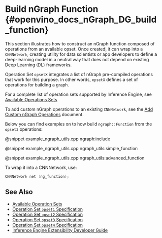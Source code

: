 # Build nGraph Function {#openvino_docs_nGraph_DG_build_function}

This section illustrates how to construct an nGraph function 
composed of operations from an available opset. Once created, 
it can wrap into a `CNNNetwork`, creating utility for data scientists 
or app developers to define a deep-learning model in a neutral way
that does not depend on existing Deep Learning (DL) frameworks.

Operation Set `opsetX` integrates a list of nGraph pre-compiled operations that work
for this purpose. In other words, `opsetX` defines a set of operations for building a graph.

For a complete list of operation sets supported by Inference Engine, see [Available Operations Sets](../ops/opset.md).

To add custom nGraph operations to an existing `CNNNetwork`, see 
the [Add Custom nGraph Operations](../IE_DG/Extensibility_DG/Intro.md) document.

Below you can find examples on to how build `ngraph::Function` from the `opset3` operations:

@snippet example_ngraph_utils.cpp ngraph:include

@snippet example_ngraph_utils.cpp ngraph_utils:simple_function

@snippet example_ngraph_utils.cpp ngraph_utils:advanced_function

To wrap it into a CNNNetwork, use: 
```cpp
CNNNetwork net (ng_function);
```
## See Also

* [Available Operation Sets](../ops/opset.md)
* [Operation Set `opset1` Specification](../ops/opset1.md)
* [Operation Set `opset2` Specification](../ops/opset2.md)
* [Operation Set `opset3` Specification](../ops/opset3.md)
* [Operation Set `opset4` Specification](../ops/opset4.md)
* [Inference Engine Extensibility Developer Guide](../IE_DG/Extensibility_DG/Intro.md)
